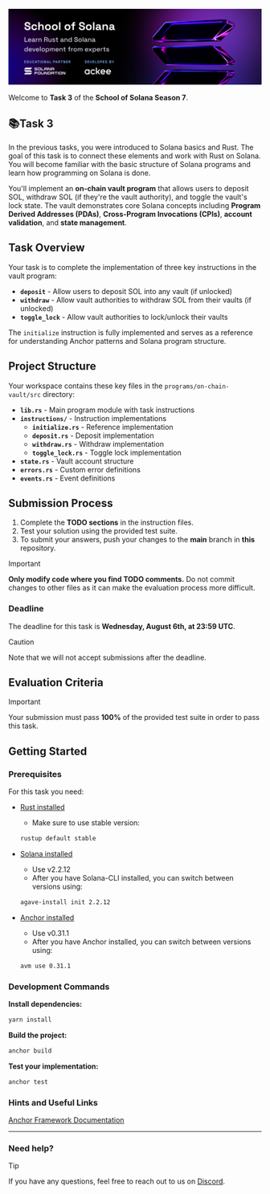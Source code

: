 ![School of Solana](https://github.com/Ackee-Blockchain/school-of-solana/blob/master/.banner/banner.png?raw=true)

Welcome to **Task 3** of the **School of Solana Season 7**.

## 📚Task 3
In the previous tasks, you were introduced to Solana basics and Rust. The goal of this 
task is to connect these elements and work with Rust on Solana. You will become familiar 
with the basic structure of Solana programs and learn how programming on Solana is done.

You'll implement an **on-chain vault program** that allows users to deposit SOL, withdraw SOL (if they're the vault authority), and toggle the vault's lock state. The vault demonstrates core Solana concepts including **Program Derived Addresses (PDAs)**, **Cross-Program Invocations (CPIs)**, **account validation**, and **state management**.

## Task Overview

Your task is to complete the implementation of three key instructions in the vault program:

- **`deposit`** - Allow users to deposit SOL into any vault (if unlocked)
- **`withdraw`** - Allow vault authorities to withdraw SOL from their vaults (if unlocked)  
- **`toggle_lock`** - Allow vault authorities to lock/unlock their vaults

The `initialize` instruction is fully implemented and serves as a reference for understanding Anchor patterns and Solana program structure.

## Project Structure

Your workspace contains these key files in the `programs/on-chain-vault/src` directory:

- **`lib.rs`** - Main program module with task instructions
- **`instructions/`** - Instruction implementations
  - **`initialize.rs`** - Reference implementation
  - **`deposit.rs`** - Deposit implementation
  - **`withdraw.rs`** - Withdraw implementation
  - **`toggle_lock.rs`** - Toggle lock implementation
- **`state.rs`** - Vault account structure
- **`errors.rs`** - Custom error definitions
- **`events.rs`** - Event definitions

## Submission Process

1. Complete the **TODO sections** in the instruction files.
2. Test your solution using the provided test suite.
3. To submit your answers, push your changes to the **main** branch in **this** repository.

>[!IMPORTANT]
>**Only modify code where you find TODO comments.** Do not commit changes to other files as it can make the evaluation process more difficult.

### Deadline
The deadline for this task is **Wednesday, August 6th, at 23:59 UTC**.

>[!CAUTION]
>Note that we will not accept submissions after the deadline.

## Evaluation Criteria

>[!IMPORTANT]
>Your submission must pass **100%** of the provided test suite in order to pass this task.

## Getting Started

### Prerequisites
For this task you need:
- [Rust installed](https://www.rust-lang.org/tools/install)
    - Make sure to use stable version:
    ```bash
    rustup default stable
    ```
- [Solana installed](https://docs.solana.com/cli/install-solana-cli-tools)
    - Use v2.2.12
    - After you have Solana-CLI installed, you can switch between versions using:
    ```bash
    agave-install init 2.2.12
    ```

- [Anchor installed](https://www.anchor-lang.com/docs/installation)
    - Use v0.31.1
    - After you have Anchor installed, you can switch between versions using:
    ```bash
    avm use 0.31.1
    ```

### Development Commands

**Install dependencies:**
```bash
yarn install
```

**Build the project:**
```bash
anchor build
```

**Test your implementation:**
```bash
anchor test
```

### Hints and Useful Links

[Anchor Framework Documentation](https://www.anchor-lang.com/)

-----

### Need help?
>[!TIP]
>If you have any questions, feel free to reach out to us on [Discord](https://discord.gg/z3JVuZyFnp).
